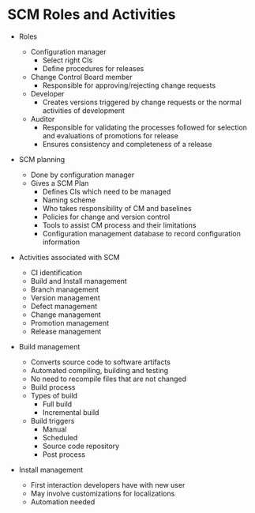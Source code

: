 # SCM Roles and Activities

- Roles
  - Configuration manager
    - Select right CIs
    - Define procedures for releases
  - Change Control Board member
    - Responsible for approving/rejecting change requests
  - Developer
    - Creates versions triggered by change requests or the normal activities of development
  - Auditor
    - Responsible for validating the processes followed for selection and evaluations of promotions for release
    - Ensures consistency and completeness of a release

- SCM planning
  - Done by configuration manager
  - Gives a SCM Plan
    - Defines CIs which need to be managed
    - Naming scheme
    - Who takes responsibility of CM and baselines
    - Policies for change and version control
    - Tools to assist CM process and their limitations
    - Configuration management database to record configuration information

- Activities associated with SCM
  - CI identification
  - Build and Install management
  - Branch management
  - Version management
  - Defect management
  - Change management
  - Promotion management
  - Release management

- Build management
  - Converts source code to software artifacts
  - Automated compiling, building and testing
  - No need to recompile files that are not changed
  - Build process
  - Types of build
    - Full build
    - Incremental build
  - Build triggers
    - Manual
    - Scheduled
    - Source code repository
    - Post process

- Install management
  - First interaction developers have with new user
  - May involve customizations for localizations
  - Automation needed